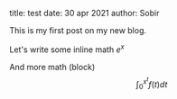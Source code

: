 title: test
date: 30 apr 2021
author: Sobir

This is my first post on my new blog. 

Let's write some inline math $e^x$

And more math (block)
$$\int_0^{x^t} f(t) dt$$